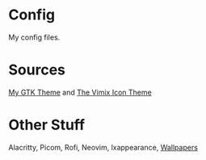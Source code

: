 # Config
My config files.

# Sources
[My GTK Theme](https://github.com/Mespyr/ruby-dark-gtk-theme) and [The Vimix Icon Theme](https://github.com/vinceliuice/vimix-icon-theme)

# Other Stuff
Alacritty, Picom, Rofi, Neovim, lxappearance, [Wallpapers](wall/)

